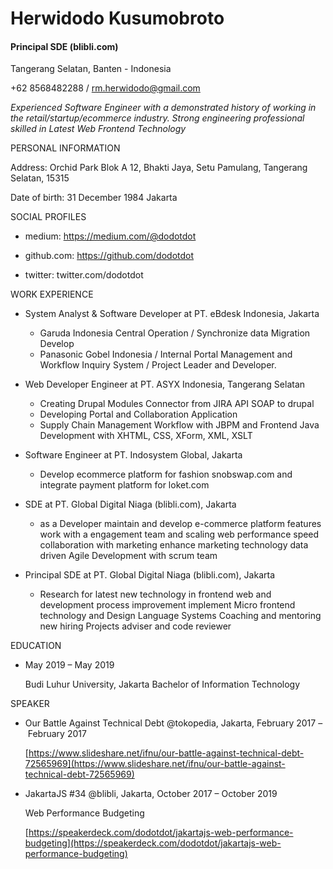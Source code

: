 # Herwidodo Kusumobroto
#### Principal SDE (blibli.com)

Tangerang Selatan, Banten - Indonesia

+62 8568482288 / [rm.herwidodo@gmail.com](mailto:rm.herwidodo@gmail.com)

*Experienced Software Engineer with a demonstrated history of working in the retail/startup/ecommerce industry. Strong engineering professional skilled in Latest Web Frontend Technology*

PERSONAL INFORMATION

  Address: Orchid Park Blok A 12, Bhakti Jaya, Setu Pamulang, Tangerang Selatan, 15315
  
  Date of birth: 31 December 1984 Jakarta


SOCIAL PROFILES

  * medium: https://medium.com/@dodotdot
  
  * github.com: https://github.com/dodotdot
  
  * twitter: twitter.com/dodotdot

WORK EXPERIENCE

  * System Analyst & Software Developer at PT. eBdesk Indonesia, Jakarta
    - Garuda Indonesia Central Operation / Synchronize data Migration Develop
    - Panasonic Gobel Indonesia / Internal Portal Management and Workflow Inquiry System / Project Leader and Developer.
    

  * Web Developer Engineer at PT. ASYX Indonesia, Tangerang Selatan
    - Creating Drupal Modules Connector from JIRA API SOAP to drupal 
    - Developing Portal and Collaboration Application
    - Supply Chain Management Workflow with JBPM and Frontend Java Development with XHTML, CSS, XForm, XML, XSLT
    

  * Software Engineer at PT. Indosystem Global, Jakarta
    - Develop ecommerce platform for fashion snobswap.com and integrate payment platform for loket.com


  * SDE at PT. Global Digital Niaga (blibli.com), Jakarta
    - as a Developer maintain and develop e-commerce platform features
    work with a engagement team and scaling web performance speed
    collaboration with marketing enhance marketing technology data driven
    Agile Development with scrum team


  * Principal SDE at PT. Global Digital Niaga (blibli.com), Jakarta
    - Research for latest new technology in frontend web and development process improvement
    implement Micro frontend technology and Design Language Systems
    Coaching and mentoring new hiring
    Projects adviser and code reviewer


EDUCATION

  * May 2019 – May 2019

    Budi Luhur University, Jakarta Bachelor of Information Technology

SPEAKER

  * Our Battle Against Technical Debt @tokopedia, Jakarta, February 2017 – February 2017

    [https://www.slideshare.net/ifnu/our-battle-against-technical-debt-72565969](https://www.slideshare.net/ifnu/our-battle-against-technical-debt-72565969)

  
  * JakartaJS #34 @blibli, Jakarta, October 2017 – October 2019

    Web Performance Budgeting
    
    [https://speakerdeck.com/dodotdot/jakartajs-web-performance-budgeting](https://speakerdeck.com/dodotdot/jakartajs-web-performance-budgeting)
